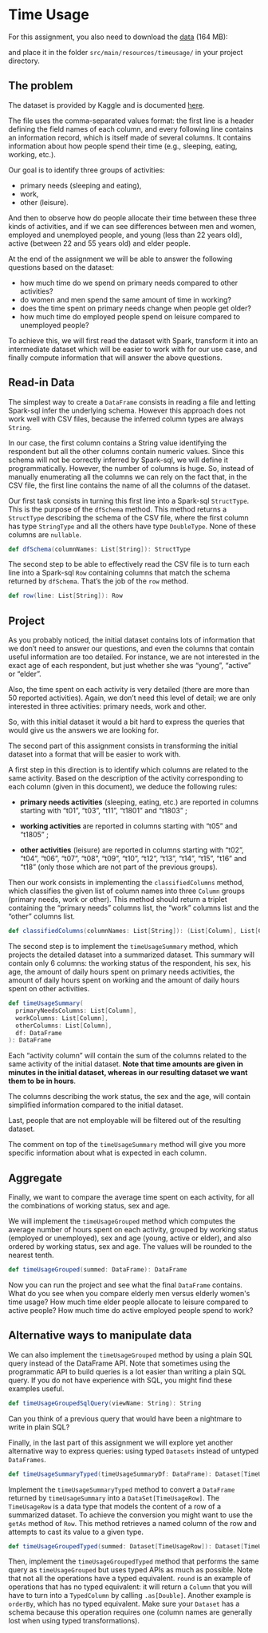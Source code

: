 # Time Usage

For this assignment, you also need to download the [data](http://alaska.epfl.ch/~dockermoocs/bigdata/atussum.csv) (164 MB):

and place it in the folder `src/main/resources/timeusage/` in your project directory.

## The problem

The dataset is provided by Kaggle and is documented [here](https://www.kaggle.com/bls/american-time-use-survey).

The file uses the comma-separated values format: the first line is a header defining the field names of each column, and every following line contains an information record, which is itself made of several columns. It contains information about how people spend their time (e.g., sleeping, eating, working, etc.).

Our goal is to identify three groups of activities:

- primary needs (sleeping and eating),
- work,
- other (leisure).

And then to observe how do people allocate their time between these three kinds of activities, and if we can see differences between men and women, employed and unemployed people, and young (less than 22 years old), active (between 22 and 55 years old) and elder people.

At the end of the assignment we will be able to answer the following questions based on the dataset:

- how much time do we spend on primary needs compared to other activities?
- do women and men spend the same amount of time in working?
- does the time spent on primary needs change when people get older?
- how much time do employed people spend on leisure compared to unemployed people?

To achieve this, we will first read the dataset with Spark, transform it into an intermediate dataset which will be easier to work with for our use case, and finally compute information that will answer the above questions.

## Read-in Data

The simplest way to create a `DataFrame` consists in reading a file and letting Spark-sql infer the underlying schema. However this approach does not work well with CSV files, because the inferred column types are always `String`.

In our case, the first column contains a String value identifying the respondent but all the other columns contain numeric values. Since this schema will not be correctly inferred by Spark-sql, we will define it programmatically. However, the number of columns is huge. So, instead of manually enumerating all the columns we can rely on the fact that, in the CSV file, the first line contains the name of all the columns of the dataset.

Our first task consists in turning this first line into a Spark-sql `StructType`. This is the purpose of the `dfSchema` method. This method returns a `StructType` describing the schema of the CSV file, where the first column has type `StringType` and all the others have type `DoubleType`. None of these columns are `nullable`.

```scala
def dfSchema(columnNames: List[String]): StructType
```

The second step to be able to effectively read the CSV file is to turn each line into a Spark-sql `Row` containing columns that match the schema returned by `dfSchema`. That’s the job of the `row` method.

```scala
def row(line: List[String]): Row
```

## Project

As you probably noticed, the initial dataset contains lots of information that we don’t need to answer our questions, and even the columns that contain useful information are too detailed. For instance, we are not interested in the exact age of each respondent, but just whether she was “young”, “active” or “elder”.

Also, the time spent on each activity is very detailed (there are more than 50 reported activities). Again, we don’t need this level of detail; we are only interested in three activities: primary needs, work and other.

So, with this initial dataset it would a bit hard to express the queries that would give us the answers we are looking for.

The second part of this assignment consists in transforming the initial dataset into a format that will be easier to work with.

A first step in this direction is to identify which columns are related to the same activity. Based on the description of the activity corresponding to each column (given in this document), we deduce the following rules:

- **primary needs activities** (sleeping, eating, etc.) are reported in columns starting with “t01”, “t03”, “t11”, “t1801” and “t1803” ;

- **working activities** are reported in columns starting with “t05” and “t1805” ;

- **other activities** (leisure) are reported in columns starting with “t02”, “t04”, “t06”, “t07”, “t08”, “t09”, “t10”, “t12”, “t13”, “t14”, “t15”, “t16” and “t18” (only those which are not part of the previous groups).

Then our work consists in implementing the `classifiedColumns` method, which classifies the given list of column names into three `Column` groups (primary needs, work or other). This method should return a triplet containing the “primary needs” columns list, the “work” columns list and the “other” columns list.

```scala
def classifiedColumns(columnNames: List[String]): (List[Column], List[Column], List[Column])
```

The second step is to implement the `timeUsageSummary` method, which projects the detailed dataset into a summarized dataset. This summary will contain only 6 columns: the working status of the respondent, his sex, his age, the amount of daily hours spent on primary needs activities, the amount of daily hours spent on working and the amount of daily hours spent on other activities.

```scala
def timeUsageSummary(
  primaryNeedsColumns: List[Column],
  workColumns: List[Column],
  otherColumns: List[Column],
  df: DataFrame
): DataFrame
```

Each “activity column” will contain the sum of the columns related to the same activity of the initial dataset. **Note that time amounts are given in minutes in the initial dataset, whereas in our resulting dataset we want them to be in hours**.

The columns describing the work status, the sex and the age, will contain simplified information compared to the initial dataset.

Last, people that are not employable will be filtered out of the resulting dataset.

The comment on top of the `timeUsageSummary` method will give you more specific information about what is expected in each column.

## Aggregate

Finally, we want to compare the average time spent on each activity, for all the combinations of working status, sex and age.

We will implement the `timeUsageGrouped` method which computes the average number of hours spent on each activity, grouped by working status (employed or unemployed), sex and age (young, active or elder), and also ordered by working status, sex and age. The values will be rounded to the nearest tenth.

```scala
def timeUsageGrouped(summed: DataFrame): DataFrame
```

Now you can run the project and see what the final `DataFrame` contains. What do you see when you compare elderly men versus elderly women's time usage? How much time elder people allocate to leisure compared to active people? How much time do active employed people spend to work?

## Alternative ways to manipulate data

We can also implement the `timeUsageGrouped` method by using a plain SQL query instead of the DataFrame API. Note that sometimes using the programmatic API to build queries is a lot easier than writing a plain SQL query. If you do not have experience with SQL, you might find these examples useful.

```scala
def timeUsageGroupedSqlQuery(viewName: String): String
```

Can you think of a previous query that would have been a nightmare to write in plain SQL?

Finally, in the last part of this assignment we will explore yet another alternative way to express queries: using typed `Datasets` instead of untyped `DataFrames`.

```scala
def timeUsageSummaryTyped(timeUsageSummaryDf: DataFrame): Dataset[TimeUsageRow]
```

Implement the `timeUsageSummaryTyped` method to convert a `DataFrame` returned by `timeUsageSummary` into a `DataSet[TimeUsageRow]`. The `TimeUsageRow` is a data type that models the content of a row of a summarized dataset. To achieve the conversion you might want to use the `getAs` method of `Row`. This method retrieves a named column of the row and attempts to cast its value to a given type.

```scala
def timeUsageGroupedTyped(summed: Dataset[TimeUsageRow]): Dataset[TimeUsageRow]
```

Then, implement the `timeUsageGroupedTyped` method that performs the same query as `timeUsageGrouped` but uses typed APIs as much as possible. Note that not all the operations have a typed equivalent. `round` is an example of operations that has no typed equivalent: it will return a `Column` that you will have to turn into a `TypedColumn` by calling `.as[Double]`. Another example is `orderBy`, which has no typed equivalent. Make sure your `Dataset` has a schema because this operation requires one (column names are generally lost when using typed transformations).
